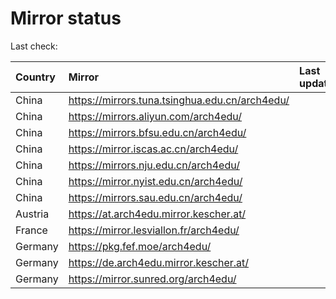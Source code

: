 <script src="./time.js"></script>
# Mirror status
Last check: <script type="text/javascript">localize(1697800456.1733007);</script>

|Country|Mirror|Last update|
|:------|:-----|:----------|
|China|https://mirrors.tuna.tsinghua.edu.cn/arch4edu/|<script type="text/javascript">localize(1697783458);</script>|
|China|https://mirrors.aliyun.com/arch4edu/|<script type="text/javascript">localize(1697740308);</script>|
|China|https://mirrors.bfsu.edu.cn/arch4edu/|<script type="text/javascript">localize(1697697126);</script>|
|China|https://mirror.iscas.ac.cn/arch4edu/|<script type="text/javascript">localize(1697740308);</script>|
|China|https://mirrors.nju.edu.cn/arch4edu/|<script type="text/javascript">localize(1697740308);</script>|
|China|https://mirror.nyist.edu.cn/arch4edu/|<script type="text/javascript">localize(1697783458);</script>|
|China|https://mirrors.sau.edu.cn/arch4edu/|<script type="text/javascript">localize(1697783458);</script>|
|Austria|https://at.arch4edu.mirror.kescher.at/|<script type="text/javascript">localize(1697783458);</script>|
|France|https://mirror.lesviallon.fr/arch4edu/|<script type="text/javascript">localize(1697740308);</script>|
|Germany|https://pkg.fef.moe/arch4edu/|<script type="text/javascript">localize(1697783458);</script>|
|Germany|https://de.arch4edu.mirror.kescher.at/|<script type="text/javascript">localize(1697783458);</script>|
|Germany|https://mirror.sunred.org/arch4edu/|<script type="text/javascript">localize(1697783458);</script>|

<script src="./tablefilter/tablefilter.js"></script>
<script src="./table.js"></script>